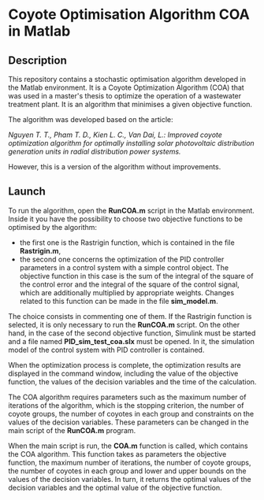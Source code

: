 # Coyote Optimisation Algorithm COA in Matlab

## Description

This repository contains a stochastic optimisation algorithm developed in the Matlab environment. It is a Coyote Optimization Algorithm (COA) that was used in a master's thesis to optimize the operation of a wastewater treatment plant. It is an algorithm that minimises a given objective function.

The algorithm was developed based on the article:

*Nguyen T. T., Pham T. D., Kien L. C., Van Dai, L.: Improved coyote optimization algorithm for optimally installing solar photovoltaic distribution generation units in radial distribution power systems.*

However, this is a version of the algorithm without improvements. 

## Launch

To run the algorithm, open the **RunCOA.m** script in the Matlab environment. Inside it you have the possibility to choose two objective functions to be optimised by the algorithm:
- the first one is the Rastrigin function, which is contained in the file **Rastrigin.m**,
- the second one concerns the optimization of the PID controller parameters in a control system with a simple control object. The objective function in this case is the sum of the integral of the square of the control error and the integral of the square of the control signal, which are additionally multiplied by appropriate weights. Changes related to this function can be made in the file **sim_model.m**. 

The choice consists in commenting one of them. If the Rastrigin function is selected, it is only necessary to run the **RunCOA.m** script. On the other hand, in the case of the second objective function, Simulink must be started and a file named **PID_sim_test_coa.slx** must be opened. In it, the simulation model of the control system with PID controller is contained. 

When the optimization process is complete, the optimization results are displayed in the command window, including the value of the objective function, the values of the decision variables and the time of the calculation. 

The COA algorithm requires parameters such as the maximum number of iterations of the algorithm, which is the stopping criterion, the number of coyote groups, the number of coyotes in each group and constraints on the values of the decision variables. These parameters can be changed in the main script of the **RunCOA.m** program.

When the main script is run, the **COA.m** function is called, which contains the COA algorithm. This function takes as parameters the objective function, the maximum number of iterations, the number of coyote groups, the number of coyotes in each group and lower and upper bounds on the values of the decision variables. In turn, it returns the optimal values of the decision variables and the optimal value of the objective function. 
